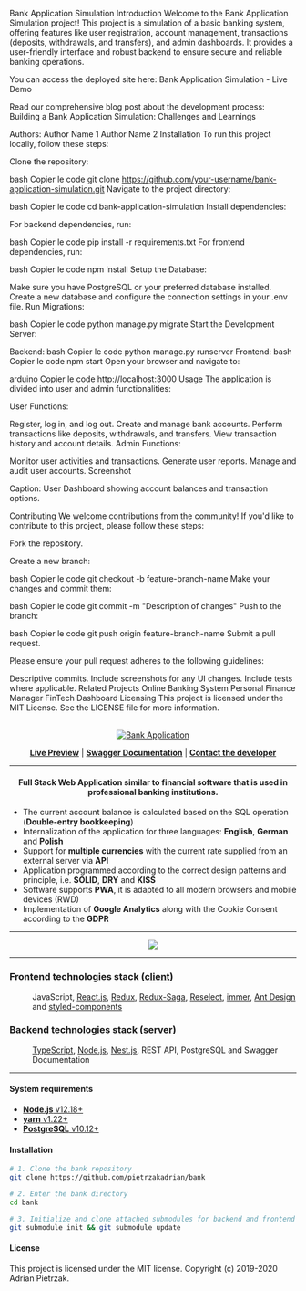 Bank Application Simulation
Introduction
Welcome to the Bank Application Simulation project! This project is a simulation of a basic banking system, offering features like user registration, account management, transactions (deposits, withdrawals, and transfers), and admin dashboards. It provides a user-friendly interface and robust backend to ensure secure and reliable banking operations.

You can access the deployed site here: Bank Application Simulation - Live Demo

Read our comprehensive blog post about the development process: Building a Bank Application Simulation: Challenges and Learnings

Authors:
Author Name 1
Author Name 2
Installation
To run this project locally, follow these steps:

Clone the repository:

bash
Copier le code
git clone https://github.com/your-username/bank-application-simulation.git
Navigate to the project directory:

bash
Copier le code
cd bank-application-simulation
Install dependencies:

For backend dependencies, run:

bash
Copier le code
pip install -r requirements.txt
For frontend dependencies, run:

bash
Copier le code
npm install
Setup the Database:

Make sure you have PostgreSQL or your preferred database installed.
Create a new database and configure the connection settings in your .env file.
Run Migrations:

bash
Copier le code
python manage.py migrate
Start the Development Server:

Backend:
bash
Copier le code
python manage.py runserver
Frontend:
bash
Copier le code
npm start
Open your browser and navigate to:

arduino
Copier le code
http://localhost:3000
Usage
The application is divided into user and admin functionalities:

User Functions:

Register, log in, and log out.
Create and manage bank accounts.
Perform transactions like deposits, withdrawals, and transfers.
View transaction history and account details.
Admin Functions:

Monitor user activities and transactions.
Generate user reports.
Manage and audit user accounts.
Screenshot

Caption: User Dashboard showing account balances and transaction options.

Contributing
We welcome contributions from the community! If you'd like to contribute to this project, please follow these steps:

Fork the repository.

Create a new branch:

bash
Copier le code
git checkout -b feature-branch-name
Make your changes and commit them:

bash
Copier le code
git commit -m "Description of changes"
Push to the branch:

bash
Copier le code
git push origin feature-branch-name
Submit a pull request.

Please ensure your pull request adheres to the following guidelines:

Descriptive commits.
Include screenshots for any UI changes.
Include tests where applicable.
Related Projects
Online Banking System
Personal Finance Manager
FinTech Dashboard
Licensing
This project is licensed under the MIT License. See the LICENSE file for more information.





<div align="center">
<br>
    <a href="https://bank.pietrzakadrian.com"> 
        <img src="https://images.pietrzakadrian.com/logo.png" alt="Bank Application"/>
    </a>

[**Live Preview**](https://bank.pietrzakadrian.com) | [**Swagger Documentation**](https://api.pietrzakadrian.com/documentation) | [**Contact the developer**](mailto:contact@pietrzakadrian.com)

 <hr>
<h4>
Full Stack Web Application similar to financial software that is used in professional banking institutions.
</h4>

</div>

- The current account balance is calculated based on the SQL operation (**Double-entry bookkeeping**)
- Internalization of the application for three languages: **English**, **German** and **Polish**
- Support for **multiple currencies** with the current rate supplied from an external server via **API**
- Application programmed according to the correct design patterns and principle, i.e. **SOLID**, **DRY** and **KISS**
- Software supports **PWA**, it is adapted to all modern browsers and mobile devices (RWD)
- Implementation of **Google Analytics** along with the Cookie Consent according to the **GDPR**

<hr>

<div align="center">
    <img src="https://images.pietrzakadrian.com/app_dashboard.png"  />
</div>

<hr>

<dl>
  <h3>Frontend technologies stack (<a href="https://github.com/pietrzakadrian/bank-client"><strong>client</strong></a>)</h3>
  <dd>JavaScript, <a href="https://github.com/facebook/react">React.js</a>, <a href="https://github.com/reduxjs/react-redux">Redux</a>, <a href="https://github.com/redux-saga/redux-saga/">Redux-Saga</a>, <a href="https://github.com/reduxjs/reselect">Reselect</a>, <a href="https://github.com/immerjs/immer">immer</a>, <a href="https://github.com/ant-design/ant-design">Ant Design</a> and <a href="https://github.com/styled-components/styled-components">styled-components</a></dd>

  <h3>Backend technologies stack (<a href="https://github.com/pietrzakadrian/bank-server"><strong>server</strong></a>)</h3>
  <dd><a href="https://github.com/microsoft/TypeScript">TypeScript</a>, <a href="https://github.com/nodejs/node">Node.js</a>, <a href="https://github.com/nestjs/nest">Nest.js</a>, REST API, PostgreSQL and Swagger Documentation</dd>
</dl>

<hr>

<h4>System requirements</h4>

- [**Node.js** v12.18+](https://nodejs.org/en/)
- [**yarn** v1.22+](https://classic.yarnpkg.com/en/)
- [**PostgreSQL** v10.12+](https://www.postgresql.org/)

<h4>Installation</h4>

```bash
# 1. Clone the bank repository
git clone https://github.com/pietrzakadrian/bank

# 2. Enter the bank directory
cd bank

# 3. Initialize and clone attached submodules for backend and frontend app
git submodule init && git submodule update
```

<h4>License</h4>
This project is licensed under the MIT license. Copyright (c) 2019-2020 Adrian Pietrzak.
